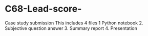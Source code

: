 # C68-Lead-score-
Case study submission
This includes 4 files
1 Python notebook
2. Subjective question answer
3. Summary report
4. Presentation
